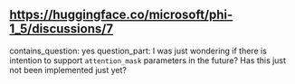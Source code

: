 ## https://huggingface.co/microsoft/phi-1_5/discussions/7

contains_question: yes
question_part: I was just wondering if there is intention to support `attention_mask` parameters in the future? Has this just not been implemented just yet?